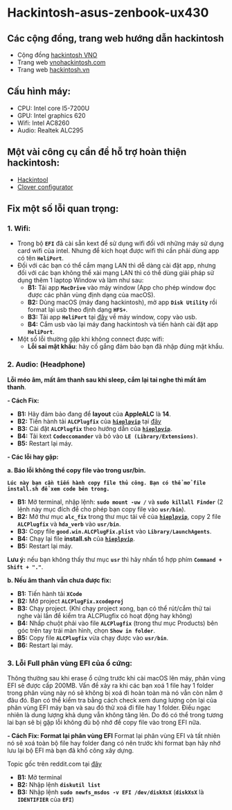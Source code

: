 # Hackintosh-asus-zenbook-ux430

## Các cộng đồng, trang web hướng dẫn hackintosh
- Cộng đồng [hackintosh VNO](https://www.facebook.com/groups/vnohackintosh/?epa=SEARCH_BOX)
- Trang web [vnohackintosh.com](https://vnohackintosh.com)
- Trang web [hackintosh.vn](https://hackintosh.vn)

## Cấu hình máy:
- CPU: Intel core I5-7200U
- GPU: Intel graphics 620
- Wifi: Intel AC8260
- Audio: Realtek ALC295

## Một vài công cụ cần để hỗ trợ hoàn thiện hackintosh:
- [Hackintool]()
- [Clover configurator]()

## Fix một số lỗi quan trọng:
### 1. Wifi:
- Trong bộ **`EFI`** đã cài sẵn kext để sử dụng wifi đối với những máy sử dụng card wifi của intel. Nhưng để kích hoạt được wifi thì cần phải dùng app có tên **`HeliPort`**.
- Đối với các bạn có thể cắm mạng LAN thì dễ dàng cài đặt app, nhưng đối với các bạn không thể xài mạng LAN thì có thể dùng giải pháp sử dụng thêm 1 laptop Window và làm như sau:
    - **B1:** Tải app **`MacDrive`** vào máy window (App cho phép window đọc được các phân vùng định dạng của macOS).
    - **B2:** Dùng macOS (máy đang hackintosh), mở app **`Disk Utility`** rồi format lại usb theo định dạng **`HFS+`**.
    - **B3:** Tải app **`HeliPort`** tại [đây](https://github.com/OpenIntelWireless/HeliPort/releases/tag/v1.0.0) về máy window, copy vào usb.
    - **B4:** Cắm usb vào lại máy đang hackintosh và tiến hành cài đặt app **`HeliPort`**.
- Một số lỗi thường gặp khi không connect được wifi:
    - **Lỗi sai mật khẩu**: hãy cố gắng đảm bảo bạn đã nhập đúng mật khẩu.

### 2. Audio: (Headphone)
**Lỗi méo âm, mất âm thanh sau khi sleep, cắm lại tai nghe thì mất âm thanh**.

**- Cách Fix:**
- **B1:** Hãy đảm bảo đang để **layout** của **AppleALC** là **14**.
- **B2:** Tiến hành tải **`ALCPlugfix`** của [**`hieplpvip`**](https://github.com/hieplpvip) tại [đây](https://github.com/hieplpvip/ALC295PlugFix)
- **B3:** Cài đặt **`ALCPlugfix`** theo hướng dẫn của [**`hieplpvip`**](https://github.com/hieplpvip).
- **B4:** Tải kext **`Codeccomander`** và bỏ vào **`LE (Library/Extensions)`**.
- **B5:** Restart lại máy.
    
**- Các lỗi hay gặp:**

**a. Báo lỗi không thể copy file vào trong usr/bin.**

**`Lúc này bạn cần tiến hành copy file thủ công. Bạn có thể mở file install.sh để xem code bên trong.`**

- **B1:** Mở terminal, nhập lệnh: **`sudo mount -uw /`** và **`sudo killall Finder`**
    (2 lệnh này mục đích để cho phép bạn copy file vào **`usr/bin`**).
- **B2:** Mở thư mục **`alc_fix`** trong thư mục tải về của [**`hieplpvip`**](https://github.com/hieplpvip), copy 2 file **`ALCPlugfix`** và **`hda_verb`** vào **`usr/bin`**.
- **B3:** Copy file **`good.win.ALCPlugFix.plist`** vào **`Library/LaunchAgents`**.
- **B4:** Chạy lại file **install.sh** của [**`hieplpvip`**](https://github.com/hieplpvip).
- **B5:** Restart lại máy.

**Lưu ý:** nếu bạn không thấy thư mục  **`usr`** thì hãy nhấn tổ hợp phím **`Command + Shift + "."`**.

**b. Nếu âm thanh vẫn chưa được fix:**

- **B1:** Tiến hành tải **`XCode`**
- **B2:** Mở project **`ALCPlugFix.xcodeproj`**
- **B3:** Chạy project.
(Khi chạy project xong, bạn có thể rút/cắm thử tai nghe vài lần để kiểm tra ALCPlugfix có hoạt động hay không)
- **B4:** Nhấp chuột phải vào file **`ALCPlugfix`** (trong thư mục Products) bên góc trên tay trái màn hình, chọn **`Show in folder`**.
- **B5:** Copy file **`ALCPlugfix`** vừa chạy được vào **`usr/bin`**.
- **B6:** Restart lại máy.

### 3. Lỗi Full phân vùng EFI của ổ cứng:

Thông thường sau khi erase ổ cứng trước khi cài macOS lên máy, phân vùng EFI sẽ được cấp 200MB. Vấn đề xảy ra khi các bạn xoá 1 file hay 1 folder trong phân vùng này nó sẽ không bị xoá đi hoàn toàn mà nó vẫn còn nằm ở đâu đó. Bạn có thể kiểm tra bằng cách check xem dung lượng còn lại của phân vùng EFI máy bạn và sau đó thử xoá đi file hay 1 folder. Điều ngạc nhiên là dung lượng khả dụng vẫn không tăng lên. Do đó có thể trong tương lai bạn sẽ bị gặp lỗi không đủ bộ nhớ để copy file vào trong EFI nữa.

**- Cách Fix: Format lại phân vùng EFI**
Format lại phân vùng EFI và tất nhiên nó sẽ xoá toàn bộ file hay folder đang có nên trước khi format bạn hãy nhớ lưu lại bộ EFI mà bạn đã khổ công xây dựng.

Topic gốc trên reddit.com tại [đây](https://www.reddit.com/r/hackintosh/comments/8rjdg8/efi_partition_full/) 

- **B1:** Mở terminal
- **B2:** Nhập lệnh **`diskutil list`**
- **B3:** Nhập lệnh **`sudo newfs_msdos -v EFI /dev/diskXsX`**
(**`diskXsX`** là **`IDENTIFIER`** của **`EFI`**)
